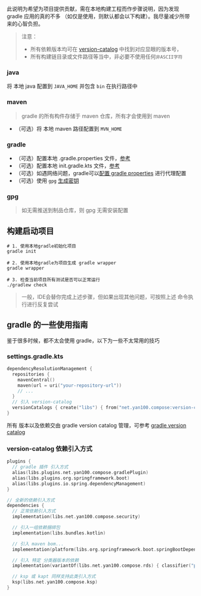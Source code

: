 此说明为希望为项目提供贡献，需在本地构建工程而作步骤说明，因为发现 gradle 应用的真的不多
（如仅是使用，则默认都会以下构建）。我尽量减少所带来的心智负担。

> 注意：
> - 所有依赖版本均可在 [version-catalog](../libs.versions.toml) 中找到对应显眼的版本号，
> - 所有构建链目录或文件路径等当中，非必要不使用任何`非ASCII字符`

### java

将 本地 java 配置到 `JAVA_HOME` 并包含 `bin` 在执行路径中

### maven

> gradle 的所有构件存储于 maven 仓库，所有才会使用到 maven

- （可选）将 本地 maven 路径配置到 `MVN_HOME`

### gradle

- （可选）配置本地 .gradle.properties 文件，[参考](./example/gradle.properties.example)
- （可选）配置本地 init.gradle.kts 文件，[参考](./example/init.gradle.kts.example)
- （可选）如遇网络问题，gradle可以[配置 gradle properties](./example/gradle.properties.example) 进行代理配置
- （可选）使用 `gpg` [生成密钥](./gpg_key_generate.md)

### gpg

> 如无需推送到制品仓库，则 gpg 无需安装配置

## 构建启动项目

```shell
# 1. 使用本地gradle初始化项目
gradle init

# 2. 使用本地gradle为项目生成 gradle wrapper
gradle wrapper

# 3. 检查当前项目所有测试是否可以正常运行
./gradlew check
```

> 一般，IDE会替你完成上述步骤，但如果出现其他问题，可按照上述 命令执行进行反复尝试

## gradle 的一些使用指南

鉴于很多时候，都不太会使用 gradle，以下为一些不太常用的技巧

### settings.gradle.kts

```kotlin
dependencyResolutionManagement {
  repositories {
    mavenCentral()
    maven(url = uri("your-repository-url"))
    // ...
  }
  // 引入 version-catalog
  versionCatalogs { create("libs") { from("net.yan100.compose:version-catalog:sdk版本") } }
}
```

所有 版本以及依赖交由 gradle version catalog
管理，可参考 [gradle version catalog](https://docs.gradle.org/current/userguide/dependency_management_basics.html#version_catalog)

### version-catalog 依赖引入方式

```kotlin
plugins {
  // gradle 插件 引入方式
  alias(libs.plugins.net.yan100.compose.gradlePlugin)
  alias(libs.plugins.org.springframework.boot)
  alias(libs.plugins.io.spring.dependencyManagement)
}

// 全新的依赖引入方式
dependencies {
  // 正常依赖引入方式
  implementation(libs.net.yan100.compose.security)

  // 引入一组依赖捆绑包
  implementation(libs.bundles.kotlin)

  // 引入 maven bom...
  implementation(platform(libs.org.springframework.boot.springBootDependencies))

  // 引入 特定 分类器版本的依赖
  implementation(variantOf(libs.net.yan100.compose.rds) { classifier("postgresql") })

  // ksp 或 kapt 同样支持此类引入方式
  ksp(libs.net.yan100.compose.ksp)
}
```
